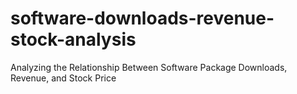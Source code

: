 # software-downloads-revenue-stock-analysis
Analyzing the Relationship Between Software Package Downloads, Revenue, and Stock Price
